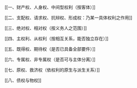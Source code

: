 [[一、财产权、人身权、中间型权利（按客体）]]

[[二、支配权、请求权、抗辩权、形成权：乃某一具体权利之作用]]

[[三、绝对权、相对权（按义务人之范围）]]

[[四、主权利、从权利（按相互关系，能否独立存在）]]

[[五、既得权、期待权（是否已具备全部要件）]]

[[六、专属权、非专属权（是否可与主体分离）]]

[[七、原权、救济权（依权利的原生与派生关系）]]

[[八、债权与物权]]